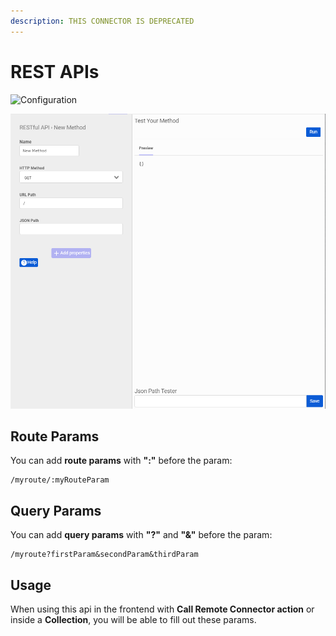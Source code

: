 ```yaml
---
description: THIS CONNECTOR IS DEPRECATED
---
```


# REST APIs

![Configuration](../../../.gitbook/assets/screenshot\_from\_2021-04-26\_16-07-22.png)

![Queries](<../../../.gitbook/assets/image (18) (1) (1) (2) (1).png>)

## Route Params

You can add **route params** with **":"** before the param:

```
/myroute/:myRouteParam
```

## Query Params

You can add **query params** with **"?"** and **"&"** before the param:

```
/myroute?firstParam&secondParam&thirdParam
```

## Usage

When using this api in the frontend with **Call Remote Connector action** or inside a **Collection**, you will be able to fill out these params.
